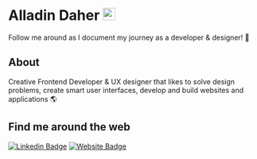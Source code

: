 # Alladin Daher <img src="https://media.giphy.com/media/hvRJCLFzcasrR4ia7z/giphy.gif" width="25px"> 

Follow me around as I document my journey as a developer & designer! 🚀&nbsp;

## About 
Creative Frontend Developer & UX designer that likes to solve design problems, create smart user interfaces, develop and build websites and applications 🌎&nbsp;


## Find me around the web
[![Linkedin Badge](https://img.shields.io/badge/-LinkedIn-0e76a8?style=flat-square&logo=Linkedin&logoColor=white)](https://linkedin.com/in/alladin-daher-404a92117) 
[![Website Badge](https://img.shields.io/badge/Website-3b5998?style=flat-square&logo=google-chrome&logoColor=white)](https://alladindaher.se/) 
